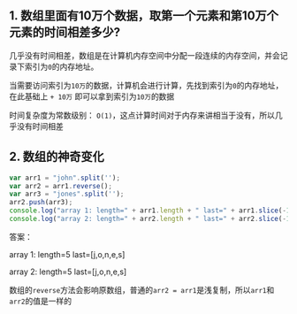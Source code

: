 ## 1. 数组里面有10万个数据，取第一个元素和第10万个元素的时间相差多少?

几乎没有时间相差，数组是在计算机内存空间中分配一段连续的内存空间，并会记录下索引为`0`的内存地址。

当需要访问索引为`10万`的数据，计算机会进行计算，先找到索引为`0`的内存地址，在此基础上 `+ 10万` 即可以拿到索引为`10万`的数据

时间复杂度为常数级别： `O(1)`，这点计算时间对于内存来讲相当于没有，所以几乎没有时间相差

## 2. 数组的神奇变化

```js
var arr1 = "john".split('');
var arr2 = arr1.reverse();
var arr3 = "jones".split('');
arr2.push(arr3);
console.log("array 1: length=" + arr1.length + " last=" + arr1.slice(-1));
console.log("array 2: length=" + arr2.length + " last=" + arr2.slice(-1));
``` 
答案：

array 1: length=5 last=[j,o,n,e,s] 

array 2: length=5 last=[j,o,n,e,s]

数组的`reverse`方法会影响原数组，普通的`arr2 = arr1`是浅复制，所以`arr1`和`arr2`的值是一样的